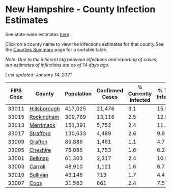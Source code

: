 # New Hampshire - County Infection Estimates

See state-wide estimates [here](/infections/us-nh).

Click on a county name to view the infections estimates for that county.See the [Counties Summary](/infections/summary-counties) page for a sortable table.

*Note: Due to the inherent lag between infections and reporting of cases, our estimates of infections are as of 14 days ago.*

*Last updated: January 14, 2021*

|   FIPS Code |                       County |   Population |   Confirmed Cases |   % Currently Infected |   % Total Infected |
|-------------|------------------------------|--------------|-------------------|------------------------|--------------------|
|       33011 | [Hillsborough](hillsborough) |      417,025 |            21,476 |                    3.1 |               15.5 |
|       33015 |     [Rockingham](rockingham) |      309,769 |            13,116 |                    2.5 |               12.9 |
|       33013 |       [Merrimack](merrimack) |      151,391 |             5,752 |                    2.4 |               11.1 |
|       33017 |       [Strafford](strafford) |      130,633 |             4,489 |                    2.6 |                9.9 |
|       33009 |           [Grafton](grafton) |       89,886 |             1,461 |                    1.1 |                4.7 |
|       33005 |         [Cheshire](cheshire) |       76,085 |             1,753 |                    1.6 |                6.2 |
|       33001 |           [Belknap](belknap) |       61,303 |             2,317 |                    2.4 |               10.9 |
|       33003 |           [Carroll](carroll) |       48,910 |             1,121 |                    1.6 |                6.7 |
|       33019 |         [Sullivan](sullivan) |       43,146 |               713 |                    1.7 |                4.4 |
|       33007 |                 [Coos](coos) |       31,563 |               861 |                    2.4 |                7.5 |
